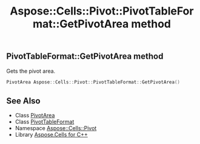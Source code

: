 ﻿---
title: Aspose::Cells::Pivot::PivotTableFormat::GetPivotArea method
linktitle: GetPivotArea
second_title: Aspose.Cells for C++ API Reference
description: 'Aspose::Cells::Pivot::PivotTableFormat::GetPivotArea method. Gets the pivot area in C++.'
type: docs
weight: 600
url: /cpp/aspose.cells.pivot/pivottableformat/getpivotarea/
---
## PivotTableFormat::GetPivotArea method


Gets the pivot area.

```cpp
PivotArea Aspose::Cells::Pivot::PivotTableFormat::GetPivotArea()
```

## See Also

* Class [PivotArea](../../pivotarea/)
* Class [PivotTableFormat](../)
* Namespace [Aspose::Cells::Pivot](../../)
* Library [Aspose.Cells for C++](../../../)

